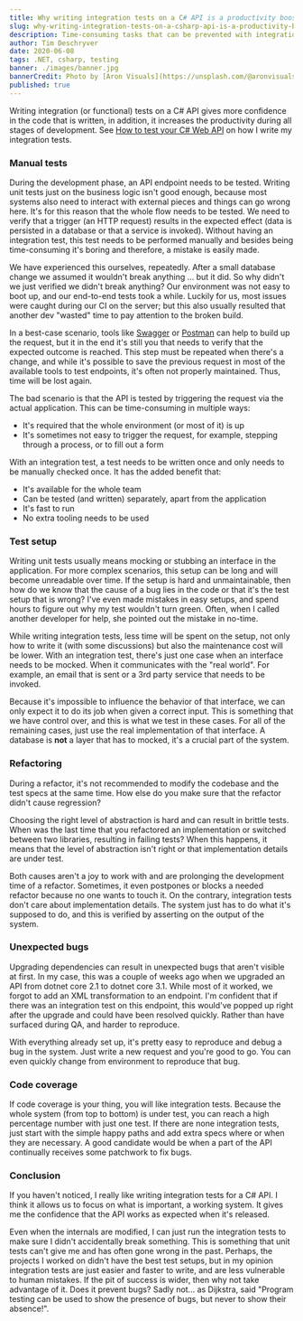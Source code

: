 ```yaml
---
title: Why writing integration tests on a C# API is a productivity booster
slug: why-writing-integration-tests-on-a-csharp-api-is-a-productivity-booster
description: Time-consuming tasks that can be prevented with integration tests.
author: Tim Deschryver
date: 2020-06-08
tags: .NET, csharp, testing
banner: ./images/banner.jpg
bannerCredit: Photo by [Aron Visuals](https://unsplash.com/@aronvisuals) on [Unsplash](https://unsplash.com)
published: true
---
```


Writing integration (or functional) tests on a C# API gives more confidence in the code that is written, in addition, it increases the productivity during all stages of development. See [How to test your C# Web API](/blog/how-to-test-your-csharp-web-api) on how I write my integration tests.

### Manual tests

During the development phase, an API endpoint needs to be tested. Writing unit tests just on the business logic isn't good enough, because most systems also need to interact with external pieces and things can go wrong here. It's for this reason that the whole flow needs to be tested. We need to verify that a trigger (an HTTP request) results in the expected effect (data is persisted in a database or that a service is invoked). Without having an integration test, this test needs to be performed manually and besides being time-consuming it's boring and therefore, a mistake is easily made.

We have experienced this ourselves, repeatedly. After a small database change we assumed it wouldn't break anything ... but it did.
So why didn't we just verified we didn't break anything? Our environment was not easy to boot up, and our end-to-end tests took a while.
Luckily for us, most issues were caught during our CI on the server; but this also usually resulted that another dev "wasted" time to pay attention to the broken build.

In a best-case scenario, tools like [Swagger](https://swagger.io/) or [Postman](https://www.postman.com/) can help to build up the request, but it in the end it's still you that needs to verify that the expected outcome is reached. This step must be repeated when there's a change, and while it's possible to save the previous request in most of the available tools to test endpoints, it's often not properly maintained. Thus, time will be lost again.

The bad scenario is that the API is tested by triggering the request via the actual application.
This can be time-consuming in multiple ways:

- It's required that the whole environment (or most of it) is up
- It's sometimes not easy to trigger the request, for example, stepping through a process, or to fill out a form

With an integration test, a test needs to be written once and only needs to be manually checked once.
It has the added benefit that:

- It's available for the whole team
- Can be tested (and written) separately, apart from the application
- It's fast to run
- No extra tooling needs to be used

### Test setup

Writing unit tests usually means mocking or stubbing an interface in the application.
For more complex scenarios, this setup can be long and will become unreadable over time.
If the setup is hard and unmaintainable, then how do we know that the cause of a bug lies in the code or that it's the test setup that is wrong?
I've even made mistakes in easy setups, and spend hours to figure out why my test wouldn't turn green. Often, when I called another developer for help, she pointed out the mistake in no-time.

While writing integration tests, less time will be spent on the setup, not only how to write it (with some discussions) but also the maintenance cost will be lower.
With an integration test, there's just one case when an interface needs to be mocked. When it communicates with the "real world".
For example, an email that is sent or a 3rd party service that needs to be invoked.

Because it's impossible to influence the behavior of that interface, we can only expect it to do its job when given a correct input. This is something that we have control over, and this is what we test in these cases.
For all of the remaining cases, just use the real implementation of that interface.
A database is **not** a layer that has to mocked, it's a crucial part of the system.

### Refactoring

During a refactor, it's not recommended to modify the codebase and the test specs at the same time.
How else do you make sure that the refactor didn't cause regression?

Choosing the right level of abstraction is hard and can result in brittle tests.
When was the last time that you refactored an implementation or switched between two libraries, resulting in failing tests?
When this happens, it means that the level of abstraction isn't right or that implementation details are under test.

Both causes aren't a joy to work with and are prolonging the development time of a refactor. Sometimes, it even postpones or blocks a needed refactor because no one wants to touch it.
On the contrary, integration tests don't care about implementation details.
The system just has to do what it's supposed to do, and this is verified by asserting on the output of the system.

### Unexpected bugs

Upgrading dependencies can result in unexpected bugs that aren't visible at first.
In my case, this was a couple of weeks ago when we upgraded an API from dotnet core 2.1 to dotnet core 3.1.
While most of it worked, we forgot to add an XML transformation to an endpoint.
I'm confident that if there was an integration test on this endpoint, this would've popped up right after the upgrade and could have been resolved quickly. Rather than have surfaced during QA, and harder to reproduce.

With everything already set up, it's pretty easy to reproduce and debug a bug in the system.
Just write a new request and you're good to go.
You can even quickly change from environment to reproduce that bug.

### Code coverage

If code coverage is your thing, you will like integration tests.
Because the whole system (from top to bottom) is under test, you can reach a high percentage number with just one test.
If there are none integration tests, just start with the simple happy paths and add extra specs where or when they are necessary.
A good candidate would be when a part of the API continually receives some patchwork to fix bugs.

### Conclusion

If you haven't noticed, I really like writing integration tests for a C# API. I think it allows us to focus on what is important, a working system. It gives me the confidence that the API works as expected when it's released.

Even when the internals are modified, I can just run the integration tests to make sure I didn't accidentally break something. This is something that unit tests can't give me and has often gone wrong in the past. Perhaps, the projects I worked on didn't have the best test setups, but in my opinion integration tests are just easier and faster to write, and are less vulnerable to human mistakes. If the pit of success is wider, then why not take advantage of it.
Does it prevent bugs? Sadly not... as Dijkstra, said "Program testing can be used to show the presence of bugs, but never to show their absence!".
